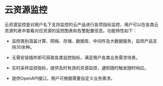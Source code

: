 # 云资源监控

云资源监控是对用户名下支持监控的云产品进行各项指标监控，用户可以在各类云资源列表中查看对应资源的监控图表和告警配置信息。功能特性如下：

- 监控类别涵盖计算、网络、存储、数据库、中间件及大数据服务，监控产品支持30余种。

- 无需安装插件即可获取各类监控指标，满足用户各类业务需求场景。

- 实时采样监控指标，提供及时有效的资源监控，通知随时触发随时响应。

- 提供OpenAPI接口，用户可根据需要自定义业务需求。

  


